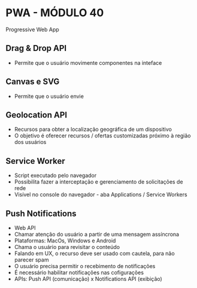 # PWA - MÓDULO 40
Progressive Web App

## Drag & Drop API
- Permite que o usuário movimente componentes na inteface

## Canvas e SVG
- Permite que o usuário envie 

## Geolocation API
- Recursos para obter a localização geográfica de um dispositivo
- O objetivo é oferecer recursos / ofertas customizadas próximo à região dos usuários 

## Service Worker
- Script executado pelo navegador 
- Possibilita fazer a interceptação e gerenciamento de solicitações de rede
- Visível no console do navegador - aba Applications / Service Workers

## Push Notifications
- Web API
- Chamar atenção do usuário a partir de uma mensagem assíncrona 
- Plataformas: MacOs, Windows e Android
- Chama o usuário para revisitar o conteúdo
- Falando em UX, o recurso deve ser usado com cautela, para não parecer spam
- O usuário precisa permitir o recebimento de notificações 
- É necessário habilitar notificações nas cofigurações
- APIs: Push API (comunicação) x Notifications API (exibição)